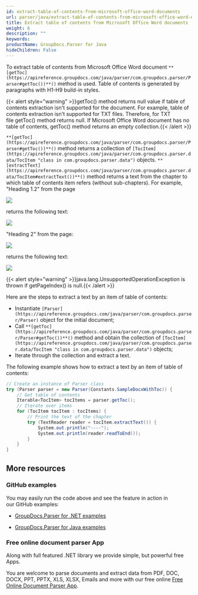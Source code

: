 ```yaml
---
id: extract-table-of-contents-from-microsoft-office-word-documents
url: parser/java/extract-table-of-contents-from-microsoft-office-word-documents
title: Extract table of contents from Microsoft Office Word documents
weight: 6
description: ""
keywords: 
productName: GroupDocs.Parser for Java
hideChildren: False
---
```

To extract table of contents from Microsoft Office Word document `**[getToc](https://apireference.groupdocs.com/java/parser/com.groupdocs.parser/Parser#getToc())**()` method is used. Table of contents is generated by paragraphs with H1-H9 build-in styles.

{{< alert style="warning" >}}getToc() method returns null value if table of contents extraction isn't supported for the document. For example, table of contents extraction isn't supported for TXT files. Therefore, for TXT file getToc() method returns null. If Microsoft Office Word document has no table of contents, getToc() method returns an empty collection.{{< /alert >}}

`**[getToc](https://apireference.groupdocs.com/java/parser/com.groupdocs.parser/Parser#getToc())**()` method returns a collection of `[TocItem](https://apireference.groupdocs.com/java/parser/com.groupdocs.parser.data/TocItem "class in com.groupdocs.parser.data")` objects. `**[extractText](https://apireference.groupdocs.com/java/parser/com.groupdocs.parser.data/TocItem#extractText())**()` method returns a text from the chapter to which table of contents item refers (without sub-chapters). For example, "Heading 1.2" from the page

![](https://wiki.lisbon.dynabic.com/download/attachments/30478637/Page1.png?version=1&modificationDate=1580313818000&api=v2)

returns the following text:

![](https://wiki.lisbon.dynabic.com/download/attachments/30478637/Heading12.png?version=1&modificationDate=1580313827000&api=v2)

"Heading 2" from the page:

![](https://wiki.lisbon.dynabic.com/download/attachments/30478637/Page2.png?version=1&modificationDate=1580313823000&api=v2)

returns the following text:

![](https://wiki.lisbon.dynabic.com/download/attachments/30478637/Heading2.png?version=1&modificationDate=1580313830000&api=v2)

{{< alert style="warning" >}}java.lang.UnsupportedOperationException is thrown if getPageIndex() is null.{{< /alert >}}

Here are the steps to extract a text by an item of table of contents:

*   Instantiate `[Parser](https://apireference.groupdocs.com/java/parser/com.groupdocs.parser/Parser)` object for the initial document;
*   Call `**[getToc](https://apireference.groupdocs.com/java/parser/com.groupdocs.parser/Parser#getToc())**()` method and obtain the collection of `[TocItem](https://apireference.groupdocs.com/java/parser/com.groupdocs.parser.data/TocItem "class in com.groupdocs.parser.data")` objects;
*   Iterate through the collection and extract a text.

The following example shows how to extract a text by an item of table of contents:

```csharp
// Create an instance of Parser class
try (Parser parser = new Parser(Constants.SampleDocxWithToc)) {
    // Get table of contents
    Iterable<TocItem> tocItems = parser.getToc();
    // Iterate over items
    for (TocItem tocItem : tocItems) {
        // Print the text of the chapter
        try (TextReader reader = tocItem.extractText()) {
            System.out.println("----");
            System.out.println(reader.readToEnd());
        }
    }
}
```

## More resources

### GitHub examples

You may easily run the code above and see the feature in action in our GitHub examples:

*   [GroupDocs.Parser for .NET examples](https://github.com/groupdocs-parser/GroupDocs.Parser-for-.NET)
    
*   [GroupDocs.Parser for Java examples](https://github.com/groupdocs-parser/GroupDocs.Parser-for-Java)
    

### Free online document parser App

Along with full featured .NET library we provide simple, but powerful free Apps.

You are welcome to parse documents and extract data from PDF, DOC, DOCX, PPT, PPTX, XLS, XLSX, Emails and more with our free online [Free Online Document Parser App](https://products.groupdocs.app/parser).
